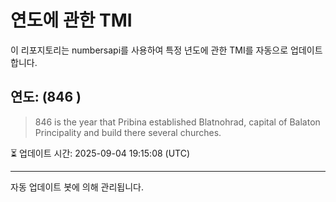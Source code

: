 
# 연도에 관한 TMI

이 리포지토리는 numbersapi를 사용하여 특정 년도에 관한 TMI를 자동으로 업데이트합니다.

## 연도: (846 )
> 846 is the year that Pribina established Blatnohrad, capital of Balaton Principality and build there several churches.

⏳ 업데이트 시간: 2025-09-04 19:15:08 (UTC)

---
자동 업데이트 봇에 의해 관리됩니다.
